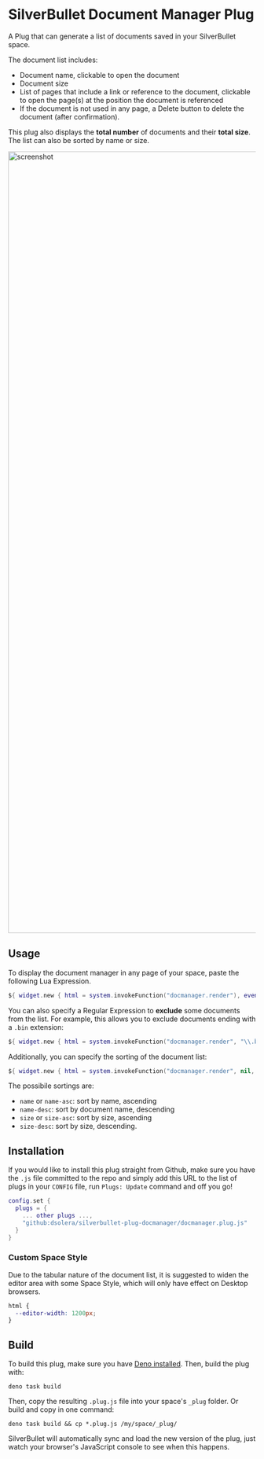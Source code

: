 
# SilverBullet Document Manager Plug

A Plug that can generate a list of documents saved in your SilverBullet space.

The document list includes:

* Document name, clickable to open the document
* Document size
* List of pages that include a link or reference to the document, clickable to open the page(s) at the position the document is referenced
* If the document is not used in any page, a Delete button to delete the document (after confirmation).

This plug also displays the **total number** of documents and their **total size**. The list can also be sorted by name or size.

<img width="1785" height="1591" alt="screenshot" src="https://github.com/user-attachments/assets/502b965a-ba87-4c31-a44f-fce2b8c333a8" />

## Usage

To display the document manager in any page of your space, paste the following Lua Expression.

```lua
${ widget.new { html = system.invokeFunction("docmanager.render"), events = { click = function(e) system.invokeFunction("docmanager.click", e.data.target.getAttribute("data-item")) end }, display = "block" } }
```

You can also specify a Regular Expression to **exclude** some documents from the list. For example, this allows you to exclude documents ending with a `.bin` extension:

```lua
${ widget.new { html = system.invokeFunction("docmanager.render", "\\.bin$"), ... same as above ... }
```

Additionally, you can specify the sorting of the document list:

```lua
${ widget.new { html = system.invokeFunction("docmanager.render", nil, "size-desc"), ... same as above ... }
```

The possibile sortings are:

* `name` or `name-asc`: sort by name, ascending
* `name-desc`: sort by document name, descending
* `size` or `size-asc`: sort by size, ascending
* `size-desc`: sort by size, descending.

## Installation

If you would like to install this plug straight from Github, make sure you have the `.js` file committed to the repo and simply add this URL to the list of plugs in your `CONFIG` file, run `Plugs: Update` command and off you go!

```lua
config.set {
  plugs = {
    ... other plugs ...,
    "github:dsolera/silverbullet-plug-docmanager/docmanager.plug.js"
  }
}
```

### Custom Space Style

Due to the tabular nature of the document list, it is suggested to widen the editor area with some Space Style, which will only have effect on Desktop browsers.

```css
html {
  --editor-width: 1200px;
}
```

## Build

To build this plug, make sure you have [Deno installed](https://docs.deno.com/runtime/). Then, build the plug with:

```shell
deno task build
```

Then, copy the resulting `.plug.js` file into your space's `_plug` folder. Or build and copy in one command:

```shell
deno task build && cp *.plug.js /my/space/_plug/
```

SilverBullet will automatically sync and load the new version of the plug, just watch your browser's JavaScript console to see when this happens.
